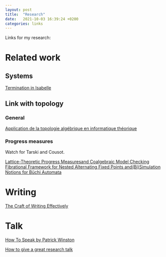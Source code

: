 ```yaml
---
layout: post
title:  "Research"
date:   2021-10-03 16:39:24 +0200
categories: links
---
```


Links for my research:

# Related work

## Systems

[Termination in Isabelle][krauss]

## Link with topology

### General

[Application de la topologie algébrique en informatique théorique][dubut]

### Progress measures

Watch for Tarski and Cousot. 

[Lattice-Theoretic Progress Measuresand Coalgebraic Model Checking][dubut1]
[Fibrational Framework for Nested Alternating Fixed Points and(Bi)Simulation Notions for Büchi Automata][aristote]


# Writing

[The Craft of Writing Effectively][mcenerney] 

# Talk

[How To Speak by Patrick Winston][winston]

[How to give a great research talk][peyton]

[krauss]: https://www21.in.tum.de/~krauss/papers/krauss-thesis.pdf
[dubut]: https://group-mmm.org/~dubut/papers/master12.pdf
[dubut1]: https://arxiv.org/pdf/1511.00346.pdf
[aristote]: https://git.eleves.ens.fr/qaristote/m1-internship-report/uploads/3431548a277eb5fc297d8e7d93d1e3ce/aristote_quentin_m1_internship_report.pdf
[mcenerney]: https://www.youtube.com/watch?v=vtIzMaLkCaM
[winston]: https://www.youtube.com/watch?v=vtIzMaLkCaM
[peyton]: https://www.microsoft.com/en-us/research/academic-program/give-great-research-talk/
